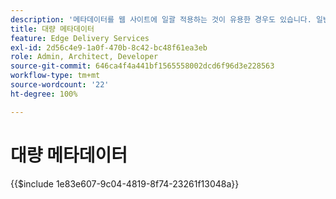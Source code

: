 ```yaml
---
description: '메타데이터를 웹 사이트에 일괄 적용하는 것이 유용한 경우도 있습니다. 일반적인 사용 사례:'
title: 대량 메타데이터
feature: Edge Delivery Services
exl-id: 2d56c4e9-1a0f-470b-8c42-bc48f61ea3eb
role: Admin, Architect, Developer
source-git-commit: 646ca4f4a441bf1565558002dcd6f96d3e228563
workflow-type: tm+mt
source-wordcount: '22'
ht-degree: 100%

---
```


# 대량 메타데이터

{{$include 1e83e607-9c04-4819-8f74-23261f13048a}}

